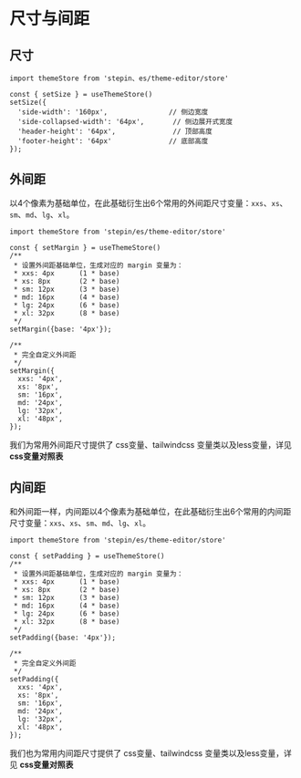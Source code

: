 # 尺寸与间距

## 尺寸


```
import themeStore from 'stepin、es/theme-editor/store'

const { setSize } = useThemeStore()
setSize({
  'side-width': '160px',               // 侧边宽度
  'side-collapsed-width': '64px',       // 侧边展开式宽度
  'header-height': '64px',              // 顶部高度
  'footer-height': '64px'              // 底部高度
});
```

## 外间距
以4个像素为基础单位，在此基础衍生出6个常用的外间距尺寸变量：`xxs`、`xs`、`sm`、`md`、`lg`、`xl`。

```
import themeStore from 'stepin/es/theme-editor/store'

const { setMargin } = useThemeStore()
/**
 * 设置外间距基础单位，生成对应的 margin 变量为：
 * xxs: 4px      (1 * base)
 * xs: 8px       (2 * base)
 * sm: 12px      (3 * base)
 * md: 16px      (4 * base)
 * lg: 24px      (6 * base)
 * xl: 32px      (8 * base)
 */
setMargin({base: '4px'});             

/**
 * 完全自定义外间距
 */
setMargin({
  xxs: '4px',
  xs: '8px',
  sm: '16px',
  md: '24px',
  lg: '32px',
  xl: '48px',
});
```  

我们为常用外间距尺寸提供了 css变量、tailwindcss 变量类以及less变量，详见 **css变量对照表**


## 内间距
和外间距一样，内间距以4个像素为基础单位，在此基础衍生出6个常用的内间距尺寸变量：`xxs`、`xs`、`sm`、`md`、`lg`、`xl`。


```
import themeStore from 'stepin/es/theme-editor/store'

const { setPadding } = useThemeStore()
/**
 * 设置外间距基础单位，生成对应的 margin 变量为：
 * xxs: 4px      (1 * base)
 * xs: 8px       (2 * base)
 * sm: 12px      (3 * base)
 * md: 16px      (4 * base)
 * lg: 24px      (6 * base)
 * xl: 32px      (8 * base)
 */
setPadding({base: '4px'});             

/**
 * 完全自定义外间距
 */
setPadding({
  xxs: '4px',
  xs: '8px',
  sm: '16px',
  md: '24px',
  lg: '32px',
  xl: '48px',
});
```  


我们也为常用内间距尺寸提供了 css变量、tailwindcss 变量类以及less变量，详见 **css变量对照表**

